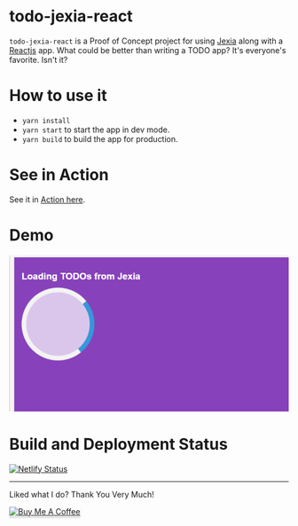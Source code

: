 # todo-jexia-react
`todo-jexia-react` is a Proof of Concept project for using [Jexia](https://www.jexia.com/en/) along with a [Reactjs](https://reactjs.org/) app. What could be better than writing a TODO app? It's everyone's favorite. Isn't it?

# How to use it
- `yarn install`
- `yarn start` to start the app in dev mode.
- `yarn build` to build the app for production.

# See in Action

See it in [Action here](https://todo-jexia-react.netlify.com/).

# Demo

[![todo-jexia](site/flow.gif)](https://tapasadhikary.com)


# Build and Deployment Status

[![Netlify Status](https://api.netlify.com/api/v1/badges/c260a474-fd1e-4a4b-b374-5ba8c589dc23/deploy-status)](https://app.netlify.com/sites/todo-jexia-react/deploys)

<hr>

Liked what I do? Thank You Very Much!

<a href="https://www.buymeacoffee.com/greenroots" target="_blank" rel="noopener noreferrer"><img src="https://www.buymeacoffee.com/assets/img/custom_images/orange_img.png" alt="Buy Me A Coffee" style="height: 41px !important;width: 174px !important;box-shadow: 0px 3px 2px 0px rgba(190, 190, 190, 0.5) !important;-webkit-box-shadow: 0px 3px 2px 0px rgba(190, 190, 190, 0.5) !important;" ></a>

